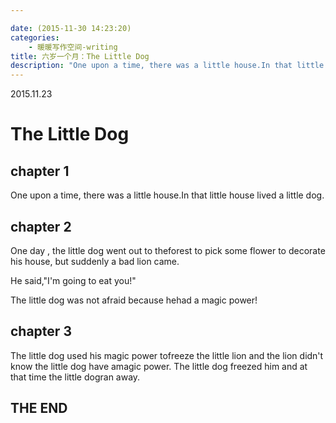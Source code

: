 ```yaml
---

date: (2015-11-30 14:23:20)
categories:
    - 暖暖写作空间-writing
title: 六岁一个月：The Little Dog
description: "One upon a time, there was a little house.In that little house lived a little dog."
---
```


2015.11.23

  


# The Little Dog

## chapter 1

One upon a time, there was a little house.In that little house lived a little dog.

## chapter 2

One day , the little dog went out to theforest to pick some flower to decorate his house, but suddenly a bad lion came. 

He said,"I'm going to eat you!"

The little dog was not afraid because hehad a magic power!

## chapter 3

The little dog used his magic power tofreeze the little lion and the lion didn't know the little dog have amagic power. The little dog freezed him and at that time the little dogran away.

  


## THE END